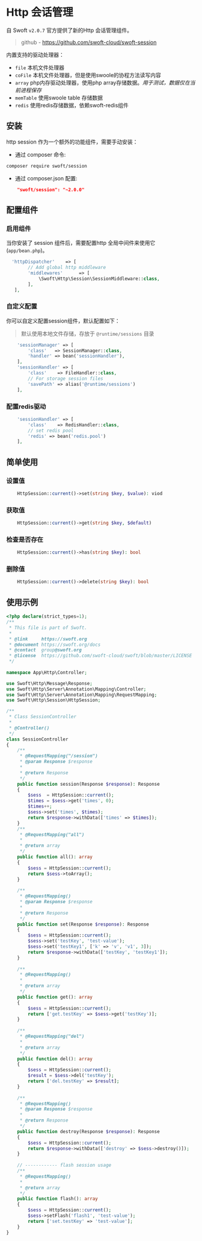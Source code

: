 # Http 会话管理

自 Swoft `v2.0.7` 官方提供了新的Http 会话管理组件。

> github - https://github.com/swoft-cloud/swoft-session

内置支持的驱动处理器：

- `file` 本机文件处理器
- `coFile` 本机文件处理器，但是使用swoole的协程方法读写内容
- `array` php内存驱动处理器，使用php array存储数据。_用于测试，数据仅在当前进程保存_
- `memTable` 使用swoole table 存储数据
- `redis` 使用redis存储数据，依赖swoft-redis组件

## 安装

http session 作为一个额外的功能组件，需要手动安装：

- 通过 composer 命令:

```bash
composer require swoft/session
```

- 通过 composer.json 配置:

```json
    "swoft/session": "~2.0.0"
```

## 配置组件

### 启用组件

当你安装了 session 组件后，需要配置http 全局中间件来使用它(`app/bean.php`)。

```php
  'httpDispatcher'    => [
        // Add global http middleware
        'middlewares'      => [
            \Swoft\Http\Session\SessionMiddleware::class,
        ],
   ],
```

### 自定义配置

你可以自定义配置session组件，默认配置如下：

> 默认使用本地文件存储，存放于 `@runtime/sessions` 目录

```php
    'sessionManager' => [
        'class'   => SessionManager::class,
        'handler' => bean('sessionHandler'),
    ],
    'sessionHandler' => [
        'class'    => FileHandler::class,
        // For storage session files
        'savePath' => alias('@runtime/sessions')
    ],
```

### 配置redis驱动

```php
    'sessionHandler' => [
        'class'    => RedisHandler::class,
        // set redis pool
        'redis' => bean('redis.pool')
    ],
```

## 简单使用

### 设置值

```php
    HttpSession::current()->set(string $key, $value): viod
```

### 获取值

```php
    HttpSession::current()->get(string $key, $default)
```

### 检查是否存在

```php
    HttpSession::current()->has(string $key): bool
```

### 删除值

```php
    HttpSession::current()->delete(string $key): bool
```

## 使用示例

```php
<?php declare(strict_types=1);
/**
 * This file is part of Swoft.
 *
 * @link     https://swoft.org
 * @document https://swoft.org/docs
 * @contact  group@swoft.org
 * @license  https://github.com/swoft-cloud/swoft/blob/master/LICENSE
 */
 
namespace App\Http\Controller;

use Swoft\Http\Message\Response;
use Swoft\Http\Server\Annotation\Mapping\Controller;
use Swoft\Http\Server\Annotation\Mapping\RequestMapping;
use Swoft\Http\Session\HttpSession;

/**
 * Class SessionController
 *
 * @Controller()
 */
class SessionController
{
    /**
     * @RequestMapping("/session")
     * @param Response $response
     *
     * @return Response
     */
    public function session(Response $response): Response
    {
        $sess  = HttpSession::current();
        $times = $sess->get('times', 0);
        $times++;
        $sess->set('times', $times);
        return $response->withData(['times' => $times]);
    }
    /**
     * @RequestMapping("all")
     *
     * @return array
     */
    public function all(): array
    {
        $sess = HttpSession::current();
        return $sess->toArray();
    }
    
    /**
     * @RequestMapping()
     * @param Response $response
     *
     * @return Response
     */
    public function set(Response $response): Response
    {
        $sess = HttpSession::current();
        $sess->set('testKey', 'test-value');
        $sess->set('testKey1', ['k' => 'v', 'v1', 3]);
        return $response->withData(['testKey', 'testKey1']);
    }
    
    /**
     * @RequestMapping()
     *
     * @return array
     */
    public function get(): array
    {
        $sess = HttpSession::current();
        return ['get.testKey' => $sess->get('testKey')];
    }
    
    /**
     * @RequestMapping("del")
     *
     * @return array
     */
    public function del(): array
    {
        $sess = HttpSession::current();
        $result = $sess->del('testKey');
        return ['del.testKey' => $result];
    }
    
    /**
     * @RequestMapping()
     * @param Response $response
     *
     * @return Response
     */
    public function destroy(Response $response): Response
    {
        $sess = HttpSession::current();
        return $response->withData(['destroy' => $sess->destroy()]);
    }
    
    // ------------ flash session usage
    /**
     * @RequestMapping()
     *
     * @return array
     */
    public function flash(): array
    {
        $sess = HttpSession::current();
        $sess->setFlash('flash1', 'test-value');
        return ['set.testKey' => 'test-value'];
    }
}
```

